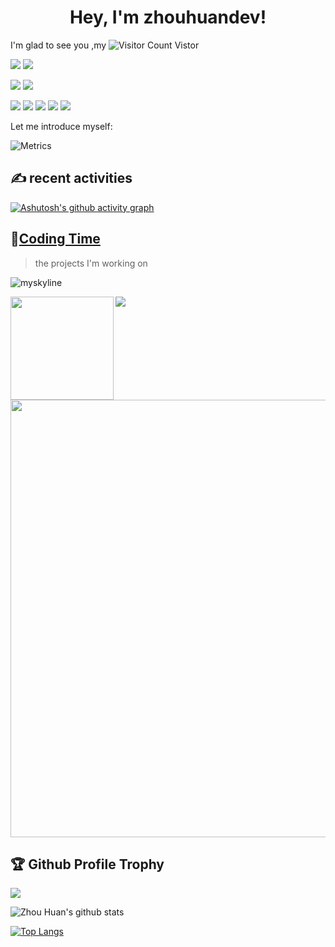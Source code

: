 <!---

- 👋 Hi, I’m @zhouhuandev
- 👀 I’m interested in ...
- 🌱 I’m currently learning ...
- 💞️ I’m looking to collaborate on ...
- 📫 How to reach me ...


zhouhuandev/zhouhuandev is a ✨ special ✨ repository because its `README.md` (this file) appears on your GitHub profile.
You can click the Preview link to take a look at your changes.
--->

<h1 align="center">
  Hey, I'm zhouhuandev!
</h1>

I'm glad to see you ,my ![Visitor Count](https://profile-counter.glitch.me/zhouhuandev/count.svg) Vistor

![](https://img.shields.io/badge/Java-ED8B00?style=for-the-badge&logo=java&logoColor=white)
![](https://img.shields.io/badge/Kotlin-0095D5?&style=for-the-badge&logo=kotlin&logoColor=white)

![](https://img.shields.io/badge/Android-3DDC84?style=for-the-badge&logo=android&logoColor=white)
![](https://img.shields.io/badge/Android_Studio-3DDC84?style=for-the-badge&logo=android-studio&logoColor=white)

![](https://img.shields.io/badge/Markdown-000000?style=for-the-badge&logo=markdown&logoColor=white)
![](https://img.shields.io/badge/Flutter-02569B?style=for-the-badge&logo=flutter&logoColor=white)
![](https://img.shields.io/badge/MySQL-00000F?style=for-the-badge&logo=mysql&logoColor=white)
![](https://img.shields.io/badge/SQLite-07405E?style=for-the-badge&logo=sqlite&logoColor=white)
![](https://img.shields.io/badge/GIT-E44C30?style=for-the-badge&logo=git&logoColor=white)

Let me introduce myself:

![Metrics](https://metrics.lecoq.io/zhouhuandev?template=classic&config.timezone=Asia%2FShanghai)

## ✍ recent activities
[![Ashutosh's github activity graph](https://activity-graph.herokuapp.com/graph?username=zhouhuandev&theme=dracula)](https://github.com/ashutosh00710/github-readme-activity-graph)

## 🌠[Coding Time](https://wakatime.com/@zhouhuandev)
> the projects I'm working on

<!-- ![My stats](https://github-readme-stats.vercel.app/api?username=younger-1&theme=calm&show_icons=true) -->
<!-- ![Top Langs](https://github-readme-stats.vercel.app/api/top-langs/?username=younger-1&hide=html,css,Jupyter+Notebook,ruby,javascript&theme=calm&langs_count=6) -->
![myskyline](skyline.gif)
<div>
    <img height="165" align="left" src="https://github-readme-stats.vercel.app/api?username=zhouhuandev&theme=calm&show_icons=true" />
    <img src="https://github-readme-stats.vercel.app/api/top-langs/?username=zhouhuandev&hide=html,css,Jupyter+Notebook,ruby,javascript&theme=calm&langs_count=6&layout=compact" />
</div>

<img src="https://github-readme-streak-stats.herokuapp.com?user=zhouhuandev&theme=jolly" width="700">

## 🏆 Github Profile Trophy
<img src="https://github-profile-trophy.vercel.app/?username=zhouhuandev&column=8"/>

![Zhou Huan's github stats](https://github-readme-stats.vercel.app/api?username=zhouhuandev&show_icons=true)

[![Top Langs](https://github-readme-stats.vercel.app/api/top-langs/?username=zhouhuandev&layout=compact)](https://github.com/anuraghazra/github-readme-stats)

